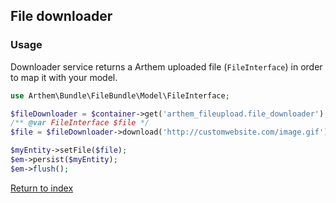 
## File downloader

### Usage

Downloader service returns a Arthem uploaded file (`FileInterface`) in order to map it with your model.

```php
use Arthem\Bundle\FileBundle\Model\FileInterface;

$fileDownloader = $container->get('arthem_fileupload.file_downloader');
/** @var FileInterface $file */
$file = $fileDownloader->download('http://customwebsite.com/image.gif');

$myEntity->setFile($file);
$em->persist($myEntity);
$em->flush();
```

[Return to index](index.md)
